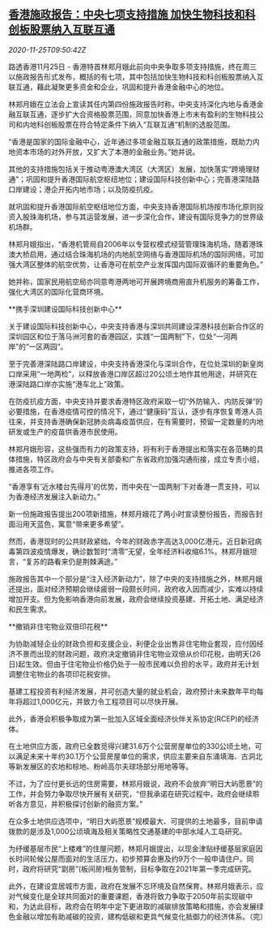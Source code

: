 <!--1606299797000-->
[香港施政报告：中央七项支持措施 加快生物科技和科创板股票纳入互联互通](https://cn.reuters.com/article/hk-lam-report-economy-biotech-stock-1125-idCNKBS28516Z)
------

<div><i>2020-11-25T09:50:42Z</i></div><p>路透香港11月25日 - 香港特首林郑月娥此前向中央争取多项支持措施，终在周三以施政报告形式发布，概括的有七项，其中包括加快生物科技和科创板股票纳入互联互通，藉此凝聚更多资金和企业，巩固和提升香港金融中心的地位。</p><p>林郑月娥在立法会上宣读其任内第四份施政报告时称，中央支持深化内地与香港金融互联互通，逐步扩大合资格股票范围，同意加快香港上市未有盈利的生物科技公司和内地科创板股票在符合特定条件下纳入“互联互通”机制的选股范围。</p><p>“香港是国家的国际金融中心，近年通过多项金融互联互通的政策措施，既助力内地资本市场的对外开放，又扩大了本港的金融业务。”她并说。</p><p>其他的支持措施包括关于推动粤港澳大湾区（大湾区）发展，加快落实“跨境理财通”；巩固和提升香港国际航空枢纽地位；建设国际科技创新中心；完善港深陆路口岸建设；港企开拓内地市场；以及防疫抗疫。</p><p>就巩固和提升香港国际航空枢纽地位方面，中央支持香港国际机场按市场化原则投资入股珠海机场，参与其运营发展，进一步深化合作，建设有国际竞争力的世界级机场群。</p><p>林郑月娥指出，“香港机管局自2006年以专营权模式经营管理珠海机场，随着港珠澳大桥启用，通过结合珠海机场的内地航空网络与香港国际机场的国际网络，可加强大湾区整体的航空优势，让香港可在航空产业发挥国内国际双循环的重要角色。”</p><p>她并称，国家民用航空局亦同意粤港两地可开展跨境商用直升机服务的筹备工作，强化大湾区的国际化营商环境。</p><p>**携手深圳建设国际科技创新中心**</p><p>关于建设国际科技创新中心，中央支持香港与深圳共同建设深港科技创新合作区的深圳园区和位于落马洲河套的香港园区，实践“一国两制”下，位处“一河两岸”的“一区两园”。</p><p>至于完善港深陆路口岸建设，中央支持香港深化与深圳合作，在位处深圳的新皇岗口岸采用“一地两检”，以释放香港口岸区超过20公顷土地作其他用途，并研究在港深陆路口岸亦实施“港车北上”政策。</p><p>在防疫抗疫方面，中央支持并要求香港特区政府采取一切“外防输入、内防反弹”的必要措施，在香港疫情可控的情况下，通过“健康码”互认，逐步有序恢复粤港人员往来，并支持香港确保新冠肺炎病毒疫苗供应，在有需要时，预留一定数量的内地研发或生产的疫苗供香港市民使用。</p><p>林郑月娥形容，这些强而有力的政策支持，将有利于香港提出和落实在各范畴的具体措施，特区政府会与中央有关部委和广东省政府加强沟通衔接，成立专责小组，推进各项工作。</p><p>“香港享有‘近水楼台先得月’的优势，而中央在‘一国两制’下对香港一贯支持，可以为香港经济发展注入新动力。”</p><p>新一份施政报告提出200项新措施，林郑月娥花了两小时宣读整份报告，而报告封面沿用天蓝色，寓意“带来更多希望”。</p><p>然而，香港现时的公共财政紧绌，今年的财政赤字高达3,000亿港元，近日新冠病毒第四波疫情爆发，确诊数暂时“清零”无望，全年经济料收缩6.1%。林郑月娥坦言，“复苏的路看来仍是荆棘满途。”</p><p>施政报告其中一个部分是“注入经济新动力”，除了中央的支持措施之外，林郑月娥还提出，面对经济预期会继续疲弱一段颇长时间，政府收入因而减少，实难以持续增加开支。但为免影响香港向前发展，政府会继续投资基建、开拓土地、满足经济和民生需求。</p><p>**撤销非住宅物业双倍印花税**</p><p>为协助减轻企业的财政负担和支援企业，利便企业出售非住宅物业套现，应付因经济不景而出现的财政问题，政府决定撤销非住宅物业双倍从价印花税，由明天(26日)起生效。但由于住宅物业价格仍处于一般市民难以负担的水平，政府并无计划调整住宅物业的各项印花税安排。</p><p>基建工程投资有利经济发展，并可创造大量的就业机会，政府预计未来数年平均每年将超过1,000亿元，并致力令工程项目可以尽快开展。</p><p>此外，香港会积极争取成为第一批加入区域全面经济伙伴关系协定(RCEP)的经济体。</p><p>在土地供应方面，政府已全数觅得兴建31.6万个公营房屋单位的330公顷土地，可以满足未来十年约30.1万个公营房屋单位的需求，供应主要来自东涌填海、古洞北等新发展区的农地和棕地、粉岭高尔夫球场部分用地等等。</p><p>不过，为了应付更长远的住房需要，林郑月娥说，政府不会放弃“明日大屿愿景”的工作，并会努力争取尽快开展有关研究，“但我承诺在研究过程中，政府会继续聆听各方意见，并积极探讨创新的融资方案。”</p><p>在众多土地供应选项中，“明日大屿愿景”规模最大、可提供的土地最多，目前申请拨款的是涉及1,000公顷填海及相关策略性交通基建的中部水域人工岛研究。</p><p>为纾缓基层市民“上楼难”的住屋问题，林郑月娥提出，以现金津贴纾缓基层家庭因长时间轮候公屋而面对的生活压力，初步预算会惠及约9万个一般申请住户。同时，政府将研究“劏房”(板间房)租务管制，目标争取在2021年第一季完成研究。</p><p>此外，在建设宜居城市方面，政府在发展不忘环境及自然保育。林郑月娥表示，应对气候变化是全球共同面对的重要课题，香港将致力争取于2050年前实现碳中和，为达此目标，政府会在明年中定下更进取的减碳排放策略和措施，亦会发展绿色金融以增加有助减碳的投资，建构低碳和更具气候变化抵御力的经济体系。（完）</p>
